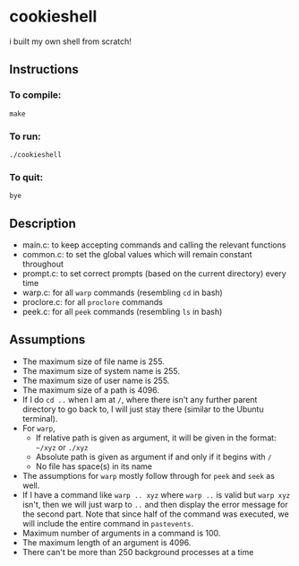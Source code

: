 # cookieshell

i built my own shell from scratch!

## Instructions

### To compile:

`make`

### To run:

`./cookieshell`

### To quit:

`bye`

## Description

- main.c: to keep accepting commands and calling the relevant functions
- common.c: to set the global values which will remain constant throughout
- prompt.c: to set correct prompts (based on the current directory) every time
- warp.c: for all `warp` commands (resembling `cd` in bash)
- proclore.c: for all `proclore` commands
- peek.c: for all `peek` commands (resembling `ls` in bash)

## Assumptions

- The maximum size of file name is 255.
- The maximum size of system name is 255.
- The maximum size of user name is 255.
- The maximum size of a path is 4096.
- If I do `cd ..` when I am at `/`, where there isn't any further parent directory to go back to, I will just stay there (similar to the Ubuntu terminal).
- For `warp`,
  - If relative path is given as argument, it will be given in the format: `~/xyz` or `./xyz`
  - Absolute path is given as argument if and only if it begins with `/`
  - No file has space(s) in its name
- The assumptions for `warp` mostly follow through for `peek` and `seek` as well.
- If I have a command like `warp .. xyz` where `warp ..` is valid but `warp xyz` isn't, then we will just warp to `..` and then display the error message for the second part. Note that since half of the command was executed, we will include the entire command in `pastevents`.
- Maximum number of arguments in a command is 100.
- The maximum length of an argument is 4096.
- There can't be more than 250 background processes at a time
